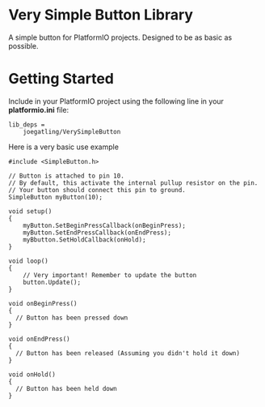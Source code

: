 # Very Simple Button Library
A simple button for PlatformIO projects. Designed to be as basic as possible.

# Getting Started
Include in your PlatformIO project using the following line in your **platformio.ini** file:
```
lib_deps = 
	joegatling/VerySimpleButton
```

Here is a very basic use example

```
#include <SimpleButton.h>

// Button is attached to pin 10.
// By default, this activate the internal pullup resistor on the pin.
// Your button should connect this pin to ground.
SimpleButton myButton(10);

void setup() 
{
    myButton.SetBeginPressCallback(onBeginPress);
    myButton.SetEndPressCallback(onEndPress);
    myBbutton.SetHoldCallback(onHold);
}

void loop()
{
    // Very important! Remember to update the button
    button.Update();
}

void onBeginPress()
{
  // Button has been pressed down
}

void onEndPress()
{
  // Button has been released (Assuming you didn't hold it down)
}

void onHold()
{
  // Button has been held down
}

```
